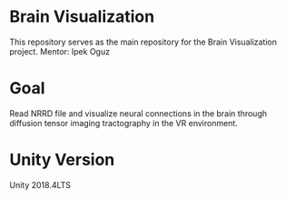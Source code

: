 # Brain Visualization
This repository serves as the main repository for the Brain Visualization project. Mentor: Ipek Oguz

# Goal
Read NRRD file and visualize neural connections in the brain through diffusion tensor imaging tractography in the VR environment.

# Unity Version
Unity 2018.4LTS